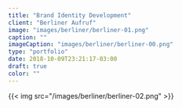 ```yaml
---
title: "Brand Identity Development"
client: "Berliner Aufruf"
image: "images/berliner/berliner-01.png"
caption: ""
imageCaption: "images/berliner/berliner-00.png"
type: "portfolio"
date: 2018-10-09T23:21:17-03:00
draft: true
color: ""
---
```


{{< img src="/images/berliner/berliner-02.png" >}}

